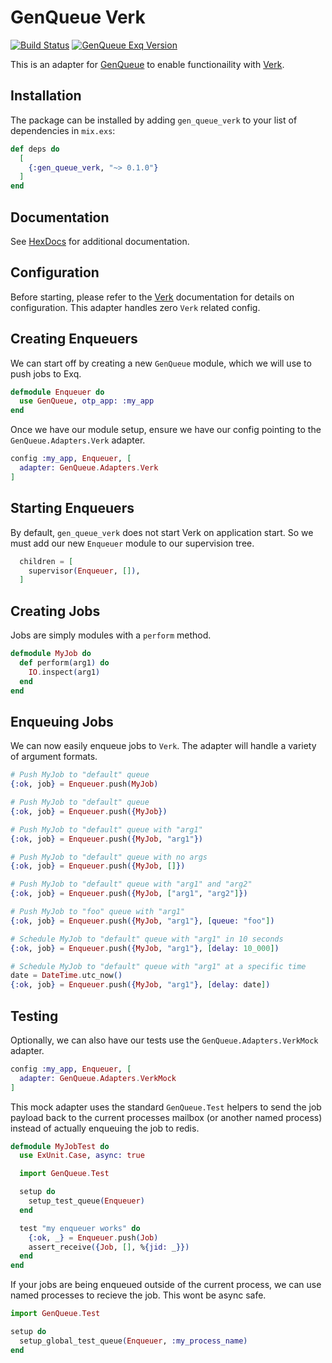 # GenQueue Verk
[![Build Status](https://travis-ci.org/nsweeting/gen_queue_verk.svg?branch=master)](https://travis-ci.org/nsweeting/gen_queue_verk)
[![GenQueue Exq Version](https://img.shields.io/hexpm/v/gen_queue_verk.svg)](https://hex.pm/packages/gen_queue_verk)

This is an adapter for [GenQueue](https://github.com/nsweeting/gen_queue) to enable
functionaility with [Verk](https://github.com/edgurgel/verk).

## Installation

The package can be installed by adding `gen_queue_verk` to your list of dependencies in `mix.exs`:

```elixir
def deps do
  [
    {:gen_queue_verk, "~> 0.1.0"}
  ]
end
```

## Documentation

See [HexDocs](https://hexdocs.pm/gen_queue_verk) for additional documentation.

## Configuration

Before starting, please refer to the [Verk](https://github.com/edgurgel/verk) documentation
for details on configuration. This adapter handles zero `Verk` related config.

## Creating Enqueuers

We can start off by creating a new `GenQueue` module, which we will use to push jobs to
Exq.

```elixir
defmodule Enqueuer do
  use GenQueue, otp_app: :my_app
end
```

Once we have our module setup, ensure we have our config pointing to the `GenQueue.Adapters.Verk`
adapter.

```elixir
config :my_app, Enqueuer, [
  adapter: GenQueue.Adapters.Verk
]
```

## Starting Enqueuers

By default, `gen_queue_verk` does not start Verk on application start. So we must add
our new `Enqueuer` module to our supervision tree.

```elixir
  children = [
    supervisor(Enqueuer, []),
  ]
```

## Creating Jobs

Jobs are simply modules with a `perform` method.

```elixir
defmodule MyJob do
  def perform(arg1) do
    IO.inspect(arg1)
  end
end
```

## Enqueuing Jobs

We can now easily enqueue jobs to `Verk`. The adapter will handle a variety of argument formats.

```elixir
# Push MyJob to "default" queue
{:ok, job} = Enqueuer.push(MyJob)

# Push MyJob to "default" queue
{:ok, job} = Enqueuer.push({MyJob})

# Push MyJob to "default" queue with "arg1"
{:ok, job} = Enqueuer.push({MyJob, "arg1"})

# Push MyJob to "default" queue with no args
{:ok, job} = Enqueuer.push({MyJob, []})

# Push MyJob to "default" queue with "arg1" and "arg2"
{:ok, job} = Enqueuer.push({MyJob, ["arg1", "arg2"]})

# Push MyJob to "foo" queue with "arg1"
{:ok, job} = Enqueuer.push({MyJob, "arg1"}, [queue: "foo"])

# Schedule MyJob to "default" queue with "arg1" in 10 seconds
{:ok, job} = Enqueuer.push({MyJob, "arg1"}, [delay: 10_000])

# Schedule MyJob to "default" queue with "arg1" at a specific time
date = DateTime.utc_now()
{:ok, job} = Enqueuer.push({MyJob, "arg1"}, [delay: date])
```

## Testing

Optionally, we can also have our tests use the `GenQueue.Adapters.VerkMock` adapter.

```elixir
config :my_app, Enqueuer, [
  adapter: GenQueue.Adapters.VerkMock
]
```

This mock adapter uses the standard `GenQueue.Test` helpers to send the job payload
back to the current processes mailbox (or another named process) instead of actually
enqueuing the job to redis.

```elixir
defmodule MyJobTest do
  use ExUnit.Case, async: true

  import GenQueue.Test

  setup do
    setup_test_queue(Enqueuer)
  end

  test "my enqueuer works" do
    {:ok, _} = Enqueuer.push(Job)
    assert_receive({Job, [], %{jid: _}})
  end
end
```

If your jobs are being enqueued outside of the current process, we can use named
processes to recieve the job. This wont be async safe.

```elixir
import GenQueue.Test

setup do
  setup_global_test_queue(Enqueuer, :my_process_name)
end
```
